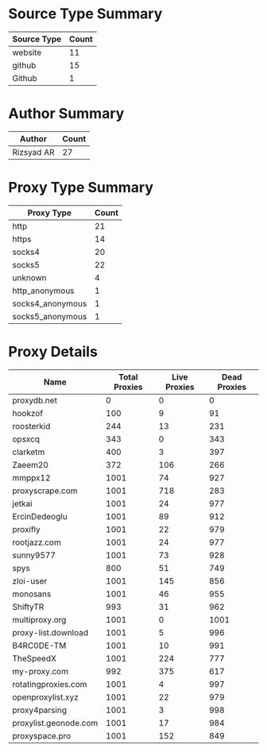 # Source Type Summary

| Source Type | Count |
|-------------|-------|
| website | 11 |
| github | 15 |
| Github | 1 |


# Author Summary

| Author | Count |
|--------|-------|
| Rizsyad AR | 27 |


# Proxy Type Summary

| Proxy Type | Count |
|------------|-------|
| http | 21 |
| https | 14 |
| socks4 | 20 |
| socks5 | 22 |
| unknown | 4 |
| http_anonymous | 1 |
| socks4_anonymous | 1 |
| socks5_anonymous | 1 |


# Proxy Details

| Name | Total Proxies | Live Proxies | Dead Proxies |
|------|---------------|--------------|---------------|
| proxydb.net | 0 | 0 | 0 |
| hookzof | 100 | 9 | 91 |
| roosterkid | 244 | 13 | 231 |
| opsxcq | 343 | 0 | 343 |
| clarketm | 400 | 3 | 397 |
| Zaeem20 | 372 | 106 | 266 |
| mmppx12 | 1001 | 74 | 927 |
| proxyscrape.com | 1001 | 718 | 283 |
| jetkai | 1001 | 24 | 977 |
| ErcinDedeoglu | 1001 | 89 | 912 |
| proxifly | 1001 | 22 | 979 |
| rootjazz.com | 1001 | 24 | 977 |
| sunny9577 | 1001 | 73 | 928 |
| spys | 800 | 51 | 749 |
| zloi-user | 1001 | 145 | 856 |
| monosans | 1001 | 46 | 955 |
| ShiftyTR | 993 | 31 | 962 |
| multiproxy.org | 1001 | 0 | 1001 |
| proxy-list.download | 1001 | 5 | 996 |
| B4RC0DE-TM | 1001 | 10 | 991 |
| TheSpeedX | 1001 | 224 | 777 |
| my-proxy.com | 992 | 375 | 617 |
| rotatingproxies.com | 1001 | 4 | 997 |
| openproxylist.xyz | 1001 | 22 | 979 |
| proxy4parsing | 1001 | 3 | 998 |
| proxylist.geonode.com | 1001 | 17 | 984 |
| proxyspace.pro | 1001 | 152 | 849 |
